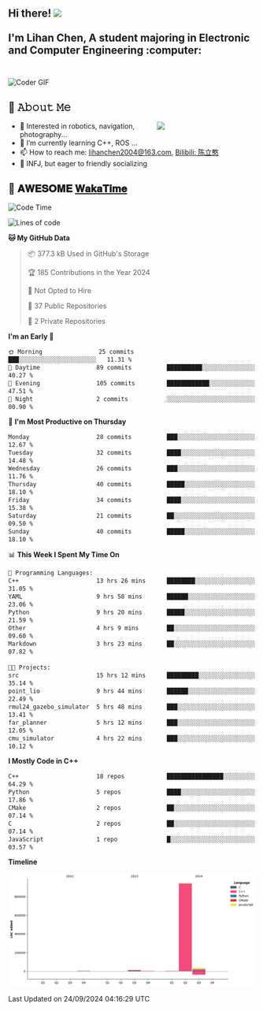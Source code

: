 <h2 align="left">
 <abc>
  <br>Hi there! <img src="https://user-images.githubusercontent.com/42378118/110234147-e3259600-7f4e-11eb-95be-0c4047144dea.gif" width="30"><br>
  <br> I'm Lihan Chen, A student majoring in Electronic and Computer Engineering :computer:<br>
  <br>
 </abc>
</h2>

<img align="center" src="https://media.giphy.com/media/SWoSkN6DxTszqIKEqv/giphy.gif" alt="Coder GIF" width="500">

## :book: 𝙰𝚋𝚘𝚞𝚝 𝙼𝚎

<img align="right" width="40%" src="https://github-readme-stats.vercel.app/api?username=LihanChen2004&show_icons=true&icon_color=CE1D2D&text_color=718096&bg_color=ffffff&hide_title=true" />

- 🌟 Interested in robotics, navigation, photography...
- 🌱 I’m currently learning C++, ROS ... 
- 📫 How to reach me: lihanchen2004@163.com, [Bilibili: 陈立憨](https://space.bilibili.com/170786212)
- 👯 INFJ, but eager to friendly socializing

## 📜 𝐀𝐖𝐄𝐒𝐎𝐌𝐄 [𝐖𝐚𝐤𝐚𝐓𝐢𝐦𝐞](https://github.com/anmol098/waka-readme-stats)

<!--START_SECTION:waka-->
![Code Time](http://img.shields.io/badge/Code%20Time-183%20hrs%2032%20mins-blue)

![Lines of code](https://img.shields.io/badge/From%20Hello%20World%20I%27ve%20Written-991.8%20thousand%20lines%20of%20code-blue)

**🐱 My GitHub Data** 

> 📦 377.3 kB Used in GitHub's Storage 
 > 
> 🏆 185 Contributions in the Year 2024
 > 
> 🚫 Not Opted to Hire
 > 
> 📜 37 Public Repositories 
 > 
> 🔑 2 Private Repositories 
 > 
**I'm an Early 🐤** 

```text
🌞 Morning                25 commits          ███░░░░░░░░░░░░░░░░░░░░░░   11.31 % 
🌆 Daytime                89 commits          ██████████░░░░░░░░░░░░░░░   40.27 % 
🌃 Evening                105 commits         ████████████░░░░░░░░░░░░░   47.51 % 
🌙 Night                  2 commits           ░░░░░░░░░░░░░░░░░░░░░░░░░   00.90 % 
```
📅 **I'm Most Productive on Thursday** 

```text
Monday                   28 commits          ███░░░░░░░░░░░░░░░░░░░░░░   12.67 % 
Tuesday                  32 commits          ████░░░░░░░░░░░░░░░░░░░░░   14.48 % 
Wednesday                26 commits          ███░░░░░░░░░░░░░░░░░░░░░░   11.76 % 
Thursday                 40 commits          █████░░░░░░░░░░░░░░░░░░░░   18.10 % 
Friday                   34 commits          ████░░░░░░░░░░░░░░░░░░░░░   15.38 % 
Saturday                 21 commits          ██░░░░░░░░░░░░░░░░░░░░░░░   09.50 % 
Sunday                   40 commits          █████░░░░░░░░░░░░░░░░░░░░   18.10 % 
```


📊 **This Week I Spent My Time On** 

```text
💬 Programming Languages: 
C++                      13 hrs 26 mins      ████████░░░░░░░░░░░░░░░░░   31.05 % 
YAML                     9 hrs 58 mins       ██████░░░░░░░░░░░░░░░░░░░   23.06 % 
Python                   9 hrs 20 mins       █████░░░░░░░░░░░░░░░░░░░░   21.59 % 
Other                    4 hrs 9 mins        ██░░░░░░░░░░░░░░░░░░░░░░░   09.60 % 
Markdown                 3 hrs 23 mins       ██░░░░░░░░░░░░░░░░░░░░░░░   07.82 % 

🐱‍💻 Projects: 
src                      15 hrs 12 mins      █████████░░░░░░░░░░░░░░░░   35.14 % 
point_lio                9 hrs 44 mins       ██████░░░░░░░░░░░░░░░░░░░   22.49 % 
rmul24_gazebo_simulator  5 hrs 48 mins       ███░░░░░░░░░░░░░░░░░░░░░░   13.41 % 
far_planner              5 hrs 12 mins       ███░░░░░░░░░░░░░░░░░░░░░░   12.05 % 
cmu_simulator            4 hrs 22 mins       ███░░░░░░░░░░░░░░░░░░░░░░   10.12 % 
```

**I Mostly Code in C++** 

```text
C++                      18 repos            ████████████████░░░░░░░░░   64.29 % 
Python                   5 repos             ████░░░░░░░░░░░░░░░░░░░░░   17.86 % 
CMake                    2 repos             ██░░░░░░░░░░░░░░░░░░░░░░░   07.14 % 
C                        2 repos             ██░░░░░░░░░░░░░░░░░░░░░░░   07.14 % 
JavaScript               1 repo              █░░░░░░░░░░░░░░░░░░░░░░░░   03.57 % 
```



**Timeline**

![Lines of Code chart](https://raw.githubusercontent.com/LihanChen2004/LihanChen2004/main/assets/bar_graph.png)


 Last Updated on 24/09/2024 04:16:29 UTC
<!--END_SECTION:waka-->

<!--
**LihanChen2004/LihanChen2004** is a ✨ _special_ ✨ repository because its `README.md` (this file) appears on your GitHub profile.

Here are some ideas to get you started:

- 🔭 I’m currently working on ...
- 🌱 I’m currently learning ...
- 👯 I’m looking to collaborate on ...
- 🤔 I’m looking for help with ...
- 💬 Ask me about ...
- 📫 How to reach me: ...
- 😄 Pronouns: ...
- ⚡ Fun fact: ...
-->
